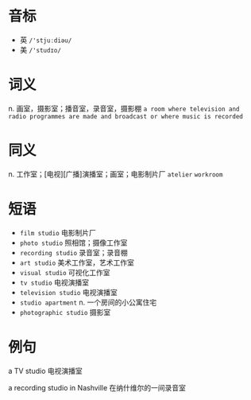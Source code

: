 # 音标

- 英 `/'stjuːdiəu/`
- 美 `/'studɪo/`

# 词义

n. 画室，摄影室；播音室，录音室，摄影棚
`a room where television and radio programmes are made and broadcast or where music is recorded`

# 同义

n. 工作室；[电视][广播]演播室；画室；电影制片厂
`atelier` `workroom`

# 短语

- `film studio` 电影制片厂
- `photo studio` 照相馆；摄像工作室
- `recording studio` 录音室；录音棚
- `art studio` 美术工作室，艺术工作室
- `visual studio` 可视化工作室
- `tv studio` 电视演播室
- `television studio` 电视演播室
- `studio apartment` n. 一个房间的小公寓住宅
- `photographic studio` 摄影室

# 例句

a TV studio
电视演播室

a recording studio in Nashville
在纳什维尔的一间录音室


